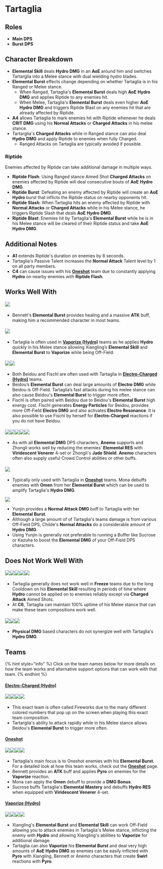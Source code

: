 # Tartaglia

## **Roles**

* **Main DPS**
* **Burst DPS**

## **Character Breakdown**

* **Elemental Skill** deals **Hydro DMG** in an **AoE** around him and switches Tartarglia into a Melee stance with dual wielding hydro blades.
* **Elemental Burst** effects change depending on whether Tartaglia is in his Ranged or Melee stance.
  * When Ranged, Tartaglia's **Elemental Burst** deals high **AoE** **Hydro** **DMG** and applies Riptide to any enemies hit.
  * When Melee, Tartaglia's **Elemental Burst** deals even higher **AoE** **Hydro DMG** and triggers Riptide Blast on any enemies hit that are already affected by Riptide.
* **A4** allows Tartaglia to mark enemies hit with Riptide whenever he deals **CRIT DMG** using his **Normal Attacks** or **Charged Attacks** in his melee stance.
* Tartarglia's **Charged Attacks** while in Ranged stance can also deal **Hydro** **DMG** and apply Riptide to enemies when fully Charged.
  * Ranged Attacks on Tartaglia are typically avoided if possible.

### Riptide

Enemies affected by Riptide can take additional damage in multiple ways.

* **Riptide Flash**: Using Ranged stance Aimed Shot **Charged Attacks** on enemies affected by Riptide will deal consecutive bouts of **AoE** **Hydro DMG**.
* **Riptide Burst**: Defeating an enemy affected by Riptide will create an **AoE** **Hydro** burst that inflicts the Riptide status on nearby opponents hit.
* **Riptide Slash**: When Tartaglia hits an enemy affected by Riptide with **Normal Attacks** or **Charged Attacks** while in his Melee stance, he triggers Riptide Slash that deals **AoE** **Hydro** **DMG**.
* **Riptide Blast**: Enemies hit by Tartaglia's **Elemental Burst** while he is in his Melee stance will be cleared of their Riptide status and take **AoE** **Hydro DMG**.

## Additional Notes

* **A1** extends Riptide's duration on enemies by 8 seconds.
* Tartaglia's Passive Talent increases the **Normal Attack** Talent level by 1 on all party members.
* **C4** can cause issues with his [**Oneshot**](../../work-in-progress/oneshot.md) team due to constantly applying **Hydro** on nearby enemies with **Riptide Flash**.

## Works Well With

#### ![](../../.gitbook/assets/ui\_avataricon\_bennett.png)

* Bennett's **Elemental Burst** provides healing and a massive **ATK** buff, making him a recommended character in most teams.

#### ![](../../.gitbook/assets/ui\_avataricon\_xiangling.png)

* Tartaglia is often used in [**Vaporize (Hydro)**](../../teams/vaporize.md) teams as he applies **Hydro** quickly in his Melee stance allowing Xiangling’s **Elemental Skill** and **Elemental Burst** to **Vaporize** while being Off-Field.

#### ![](../../.gitbook/assets/ui\_avataricon\_beidou.png)![](../../.gitbook/assets/ui\_avataricon\_fischl.png)

* Both Beidou and Fischl are often used with Tartaglia in [**Electro-Charged (Hydro)**](../../teams/electro-charged-hydro.md) teams.
* Beidou’s **Elemental Burst** can deal large amounts of **Electro** **DMG** while Beidou is Off-Field. Tartaglia’s fast attacks during his melee stance can also cause Beidou's **Elemental Burst** to trigger more often.
* Fischl is often paired with Beidou due to Beidou's **Elemental Burst** high energy cost. Fischl generates **Energy Particles** for Beidou, provides more Off-Field **Electro DMG** and also activates **Electro Resonance**. It is also possible to use Fischl by herself for **Electro-Charged** reactions if you do not have Beidou.

#### ![](../../.gitbook/assets/ui\_avataricon\_kazuha.png)![](../../.gitbook/assets/ui\_avataricon\_sucrose.png)![](../../.gitbook/assets/ui\_avataricon\_venti.png)![](../../.gitbook/assets/ui\_avataricon\_jean.png)![](../../.gitbook/assets/ui\_avataricon\_zhongli.png)

* As with all **Elemental DMG** DPS characters, **Anemo** supports and Zhongli works well by reducing the enemies' **Elemental RES** with **Viridescent Venerer** 4-set or Zhongli's **Jade Shield**. **Anemo** characters often also supply useful Crowd Control abilities or other buffs.

#### ![](../../.gitbook/assets/ui\_avataricon\_mona.png)

* Typically only used with Tartaglia in [**Oneshot**](../../work-in-progress/oneshot.md) teams. Mona debuffs enemies with **Omen** from her **Elemental Burst** which can be used to amplify Tartaglia's **Hydro DMG**.

![](../../.gitbook/assets/ui\_avataricon\_yunjin.png)

* Yunjin provides a **Normal Attack DMG** buff to Tartaglia with her **Elemental Burst**.
* Although a large amount of of Tartaglia's teams damage is from various Off-Field DPS, Childe's **Normal Attacks** do a considerable amount of **Hydro DMG**.
* Using Yunjin is generally not preferable to running a Buffer like Sucrose or Kazuha to boost the **Elemental DMG** of your Off-Field DPS characters.

## **Does Not Work Well With**

#### ![](../../.gitbook/assets/ui\_avataricon\_ayaka.png)![](../../.gitbook/assets/ui\_avataricon\_ganyu.png)![](../../.gitbook/assets/ui\_avataricon\_chongyun.png)![](../../.gitbook/assets/ui\_avataricon\_kaeya.png)![](../../.gitbook/assets/ui\_avataricon\_rosaria.png)

* Tartaglia generally does not work well in **Freeze** teams due to the long Cooldown on his **Elemental Skill** resulting in periods of time where **Hydro** cannot be applied on to enemies reliably except via **Charged Attack** Aimed Shots.
* At **C6**, Tartaglia can maintain 100% uptime of his Melee stance that can make these team compositions work well.

#### ![](../../.gitbook/assets/ui\_avataricon\_eula.png)![](../../.gitbook/assets/ui\_avataricon\_razor.png)![](../../.gitbook/assets/ui\_avataricon\_xinyan.png)

* **Physical** **DMG** based characters do not synergize well with Tartaglia's **Hydro** **DMG**.

## **Teams**

{% hint style="info" %}
Click on the team names below for more details on how the team works and alternative support options that can work with that team.
{% endhint %}

#### [Electro-Charged (Hydro)](../../teams/electro-charged-hydro.md)

#### ![](../../.gitbook/assets/ui\_avataricon\_tartaglia.png)![](../../.gitbook/assets/ui\_avataricon\_beidou.png)![](../../.gitbook/assets/ui\_avataricon\_fischl.png)![](../../.gitbook/assets/ui\_avataricon\_bennett.png)

* This exact team is often called Fireworks due to the many different colored numbers that pop up on the screen when playing this exact team composition.
* Tartarglia's ability to attack rapidly while in his Melee stance allows Beidou's **Elemental Burst** to trigger more often.

#### [Oneshot](../../work-in-progress/oneshot.md)

#### ![](../../.gitbook/assets/ui\_avataricon\_tartaglia.png)![](../../.gitbook/assets/ui\_avataricon\_mona.png)![](../../.gitbook/assets/ui\_avataricon\_sucrose.png)![](../../.gitbook/assets/ui\_avataricon\_bennett.png)

* Tartaglia's main focus is to Oneshot enemies with his **Elemental Burst**. For a detailed look at how this team works, check out the [**Oneshot**](../../work-in-progress/oneshot.md) page.
* Bennett provides an **ATK** buff and applies **Pyro** on enemies for the **Vaporize** reaction.
* Mona can apply the **Omen** debuff to provide a **DMG Bonus**.
* Sucrose buffs Tartaglia's **Elemental Mastery** and debuffs **Hydro RES** when equipped with **Viridescent Venerer** 4-set.

#### [Vaporize (Hydro)](../../teams/vaporize.md)

#### ![](../../.gitbook/assets/ui\_avataricon\_tartaglia.png)![](../../.gitbook/assets/ui\_avataricon\_xiangling.png)![](../../.gitbook/assets/ui\_avataricon\_sucrose.png)![](../../.gitbook/assets/ui\_avataricon\_bennett.png)

* Xiangling's **Elemental Burst** and **Elemental Skill** can work Off-Field allowing you to attack enemies in Tartaglia's Melee stance, inflicting the enemy with **Hydro** and allowing Xiangling's abilities to **Vaporize** for additional damage.
* Tartaglia can also **Vaporize** his **Elemental Burst** and deal very high amounts of **AoE Hydro DMG** as enemies can be easily inflicted with **Pyro** with Xiangling, Bennett or Anemo characters that create **Swirl** reactions with **Pyro**.

